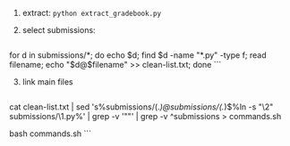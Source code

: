 
1. extract: `python extract_gradebook.py`

2. select submissions:
	```
for d in submissions/*; do echo $d; find $d -name "*.py" -type f; read filename; echo "$d@$filename" >> clean-list.txt; done
	```

3. link main files 
	```
cat clean-list.txt | sed 's%submissions/\(.*\)@submissions/\(.*\)$%ln -s "\2" submissions/\1.py%' | grep -v '""' | grep -v ^submissions > commands.sh

bash commands.sh
	```



